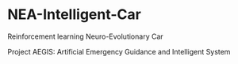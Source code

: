 # NEA-Intelligent-Car

Reinforcement learning Neuro-Evolutionary Car

Project AEGIS: Artificial Emergency Guidance and Intelligent System
